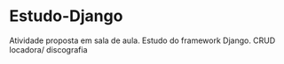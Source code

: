 # Estudo-Django
Atividade proposta em sala de aula. Estudo do framework Django. CRUD locadora/ discografia
